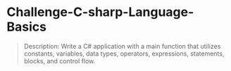 # Challenge-C-sharp-Language-Basics

> Description: Write a C# application with a main function that utilizes constants, variables, data types, operators, expressions, statements, blocks, and control flow.
